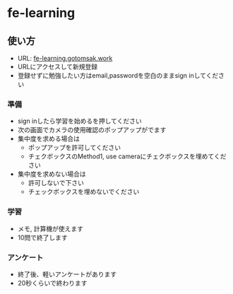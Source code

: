 # fe-learning
## 使い方
* URL: [fe-learning.gotomsak.work](https://fe-learning.gotomsak.work)
* URLにアクセスして新規登録
* 登録せずに勉強したい方はemail,passwordを空白のままsign inしてください
### 準備
- sign inしたら学習を始めるを押してください
- 次の画面でカメラの使用確認のポップアップがでます
- 集中度を求める場合は
   - ポップアップを許可してください
   - チェクボックスのMethod1, use cameraにチェクボックスを埋めてください
- 集中度を求めない場合は
   - 許可しないで下さい　　　
   - チェックボックスを埋めないでください
### 学習
- メモ, 計算機が使えます
- 10問で終了します
### アンケート
- 終了後、軽いアンケートがあります
- 20秒くらいで終わります